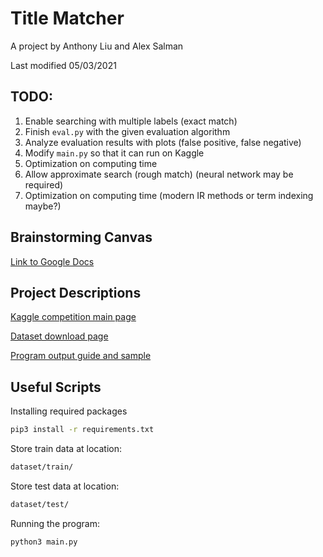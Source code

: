# Title Matcher

A project by Anthony Liu and Alex Salman

Last modified 05/03/2021

## TODO:
1. Enable searching with multiple labels (exact match)
2. Finish `eval.py` with the given evaluation algorithm
3. Analyze evaluation results with plots (false positive, false negative)
4. Modify `main.py` so that it can run on Kaggle
5. Optimization on computing time
6. Allow approximate search (rough match) (neural network may be required)
7. Optimization on computing time (modern IR methods or term indexing maybe?)

## Brainstorming Canvas
[Link to Google Docs](https://docs.google.com/document/d/1zjpbcx4N6viEDxbHI9Jovx2x2zH4h5xOCiHbn1oLfGM/edit)


## Project Descriptions
[Kaggle competition main page](https://www.kaggle.com/c/coleridgeinitiative-show-us-the-data)

[Dataset download page](https://www.kaggle.com/c/coleridgeinitiative-show-us-the-data/data)

[Program output guide and sample](https://www.kaggle.com/c/coleridgeinitiative-show-us-the-data/overview/evaluation)


## Useful Scripts
Installing required packages
``` bash
pip3 install -r requirements.txt
```

Store train data at location:
``` bash
dataset/train/
```

Store test data at location:
``` bash
dataset/test/
```

Running the program:
``` bash
python3 main.py
```


